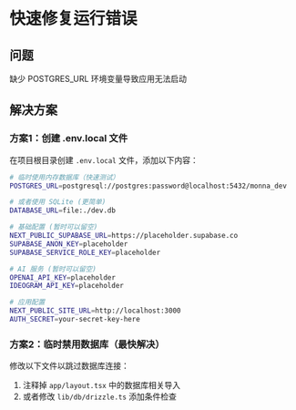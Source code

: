 # 快速修复运行错误

## 问题
缺少 POSTGRES_URL 环境变量导致应用无法启动

## 解决方案

### 方案1：创建 .env.local 文件
在项目根目录创建 `.env.local` 文件，添加以下内容：

```bash
# 临时使用内存数据库（快速测试）
POSTGRES_URL=postgresql://postgres:password@localhost:5432/monna_dev

# 或者使用 SQLite (更简单)
DATABASE_URL=file:./dev.db

# 基础配置 (暂时可以留空)
NEXT_PUBLIC_SUPABASE_URL=https://placeholder.supabase.co
SUPABASE_ANON_KEY=placeholder
SUPABASE_SERVICE_ROLE_KEY=placeholder

# AI 服务 (暂时可以留空)
OPENAI_API_KEY=placeholder
IDEOGRAM_API_KEY=placeholder

# 应用配置
NEXT_PUBLIC_SITE_URL=http://localhost:3000
AUTH_SECRET=your-secret-key-here
```

### 方案2：临时禁用数据库（最快解决）
修改以下文件以跳过数据库连接：

1. 注释掉 `app/layout.tsx` 中的数据库相关导入
2. 或者修改 `lib/db/drizzle.ts` 添加条件检查